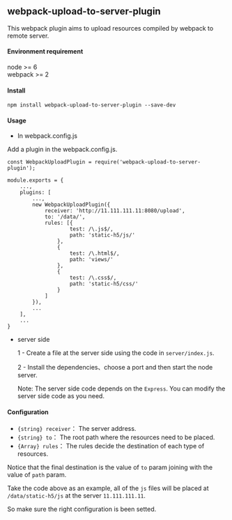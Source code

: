 ## webpack-upload-to-server-plugin

This webpack plugin aims to upload resources compiled by webpack to remote server.

#### Environment requirement
node >= 6 <br>
webpack >= 2 

#### Install
`npm install webpack-upload-to-server-plugin --save-dev`

#### Usage
- In webpack.config.js

Add a plugin in the webpack.config.js.

```
const WebpackUploadPlugin = require('webpack-upload-to-server-plugin');

module.exports = {
    ...,
    plugins: [
        ...,
        new WebpackUploadPlugin({
            receiver: 'http://11.111.111.11:8080/upload',
            to: '/data/',
            rules: [{
                    test: /\.js$/,
                    path: 'static-h5/js/'
                },
                {
                    test: /\.html$/,
                    path: 'views/'
                },
                {
                    test: /\.css$/,
                    path: 'static-h5/css/'
                }
            ]
        }),
        ...
    ],
    ...
}
```
- server side

    1 - Create a file at the server side using the code in `server/index.js`.

    2 - Install the dependencies、choose a port and then start the node server.

    Note: The server side code depends on the `Express`. You can modify the server side code as you need.

#### Configuration

- `{string} receiver`： The server address.
- `{string} to`： The root path where the resources need to be placed.
- `{Array} rules`： The rules decide the destination of each type of resources. 

Notice that the final destination is the value of `to` param joining with the value of `path` param.<br>

Take the code above as an example, all of the `js` files will be placed
at `/data/static-h5/js` at the server `11.111.111.11`.<br>

So make sure the right configuration is been setted.







